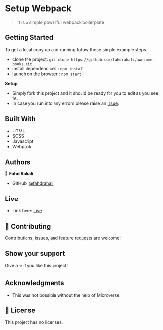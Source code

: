 # Setup Webpack

> It is a simple powerful webpack boilerplate

## Getting Started

To get a local copy up and running follow these simple example steps.

- clone the project: `git clone https://github.com/fahdrahali/awesome-books.git`
- install dependencices : `npm install`
- launch on the browser : `npm start`.


**Setup**

- Simply fork this project and it should be ready for you to edit as you see fit.
- In case you run into any errors please raise an [issue](https://github.com/fahdrahali/webpack/issues).

## Built With

- HTML 
- SCSS 
- Javascript
- Webpack

## Authors

👤 **Fahd Rahali**

- GitHub: [@fahdrahali](https://github.com/fahdrahali)

## Live

- Link here: [Live](https://fahdrahali.github.io/webpack)

## 🤝 Contributing

Contributions, issues, and feature requests are welcome!

## Show your support

Give a ⭐️ if you like this project!

## Acknowledgments

- This was not possible without the help of [Microverse](https://github.com/microverseinc/curriculum-transversal-skills/blob/main/documentation/hello_microverse_project.md).

## 📝 License

This project has no licenses.
